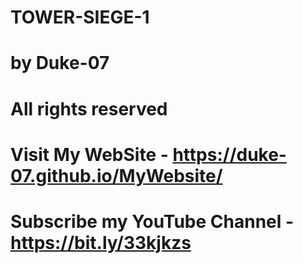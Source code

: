 # TOWER-SIEGE-1
# by Duke-07
# All rights reserved
# Visit My WebSite - https://duke-07.github.io/MyWebsite/
# Subscribe my YouTube Channel - https://bit.ly/33kjkzs
